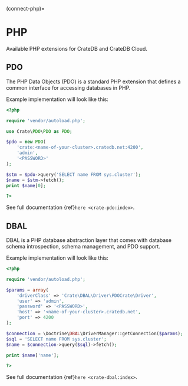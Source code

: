 (connect-php)=

# PHP

Available PHP extensions for CrateDB and CrateDB Cloud.

## PDO

The PHP Data Objects (PDO) is a standard PHP extension that defines a common
interface for accessing databases in PHP.

Example implementation will look like this:

```php
<?php

require 'vendor/autoload.php';

use Crate\PDO\PDO as PDO;

$pdo = new PDO(
    'crate:<name-of-your-cluster>.cratedb.net:4200',
    'admin',
    '<PASSWORD>'
);

$stm = $pdo->query('SELECT name FROM sys.cluster');
$name = $stm->fetch();
print $name[0];

?>
```

See full documentation {ref}`here <crate-pdo:index>`.

## DBAL

DBAL is a PHP database abstraction layer that comes with database schema
introspection, schema management, and PDO support.

Example implementation will look like this:

```php
<?php

require 'vendor/autoload.php';

$params = array(
    'driverClass' => 'Crate\DBAL\Driver\PDOCrate\Driver',
    'user' => 'admin',
    'password' => '<PASSWORD>',
    'host' => '<name-of-your-cluster>.cratedb.net',
    'port' => 4200
);

$connection = \Doctrine\DBAL\DriverManager::getConnection($params);
$sql = 'SELECT name FROM sys.cluster';
$name = $connection->query($sql)->fetch();

print $name['name'];

?>
```

See full documentation {ref}`here <crate-dbal:index>`.
